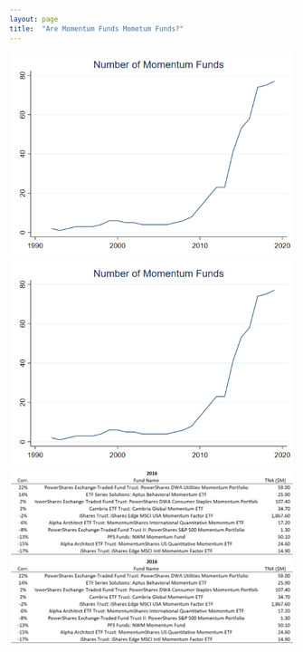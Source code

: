 ```yaml
---
layout: page
title:  "Are Momentum Funds Mometum Funds?"
---
```


![fig](/Post_Images/7_17_2020/momnum.PNG)
![fig](/Post_Images/7_17_2020/momnum.png)
![fig](/Post_Images/7_17_2020/2016.PNG)
![fig](/Post_Images/7_17_2020/2016.png)

